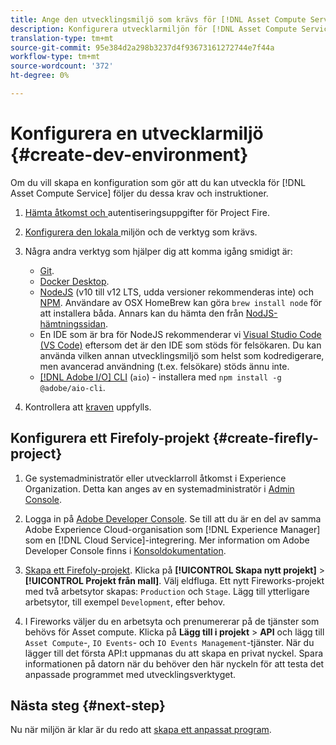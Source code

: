 ```yaml
---
title: Ange den utvecklingsmiljö som krävs för [!DNL Asset Compute Service]
description: Konfigurera utvecklarmiljön för [!DNL Asset Compute Service] att börja skapa och testa anpassad kod.
translation-type: tm+mt
source-git-commit: 95e384d2a298b3237d4f93673161272744e7f44a
workflow-type: tm+mt
source-wordcount: '372'
ht-degree: 0%

---
```



# Konfigurera en utvecklarmiljö {#create-dev-environment}

Om du vill skapa en konfiguration som gör att du kan utveckla för [!DNL Asset Compute Service] följer du dessa krav och instruktioner.

1. [Hämta åtkomst och ](https://github.com/AdobeDocs/project-firefly/blob/master/getting_started/setup.md#acquire-access-and-credentials) autentiseringsuppgifter för Project Fire.

1. [Konfigurera den lokala ](https://github.com/AdobeDocs/project-firefly/blob/master/getting_started/setup.md#local-environment-set-up) miljön och de verktyg som krävs.

1. Några andra verktyg som hjälper dig att komma igång smidigt är:

   * [Git](https://git-scm.com/).
   * [Docker Desktop](https://www.docker.com/get-started).
   * [NodeJS](https://nodejs.org) (v10 till v12 LTS, udda versioner rekommenderas inte) och  [NPM](https://www.npmjs.com). Användare av OSX HomeBrew kan göra `brew install node` för att installera båda. Annars kan du hämta den från [NodJS-hämtningssidan](https://nodejs.org/en/).
   * En IDE som är bra för NodeJS rekommenderar vi [Visual Studio Code (VS Code)](https://code.visualstudio.com) eftersom det är den IDE som stöds för felsökaren. Du kan använda vilken annan utvecklingsmiljö som helst som kodredigerare, men avancerad användning (t.ex. felsökare) stöds ännu inte.
   * [[!DNL Adobe I/O] CLI](https://github.com/adobe/aio-cli) (`aio`) - installera med  `npm install -g @adobe/aio-cli`.

1. Kontrollera att [kraven](/help/understand-extensibility.md#prerequisites-and-provisioning) uppfylls.

## Konfigurera ett Firefoly-projekt {#create-firefly-project}

1. Ge systemadministratör eller utvecklarroll åtkomst i Experience Organization. Detta kan anges av en systemadministratör i [Admin Console](https://adminconsole.adobe.com/overview).

1. Logga in på [Adobe Developer Console](https://console.adobe.io/). Se till att du är en del av samma Adobe Experience Cloud-organisation som [!DNL Experience Manager] som en [!DNL Cloud Service]-integrering. Mer information om Adobe Developer Console finns i [Konsoldokumentation](https://www.adobe.io/apis/experienceplatform/console/docs.html).

1. [Skapa ett Firefoly-projekt](https://www.adobe.io/apis/experienceplatform/project-firefly/docs.html#!AdobeDocs/project-firefly/master/getting_started/first_app.md). Klicka på **[!UICONTROL Skapa nytt projekt]** > **[!UICONTROL Projekt från mall]**. Välj eldfluga. Ett nytt Fireworks-projekt med två arbetsytor skapas: `Production` och `Stage`. Lägg till ytterligare arbetsytor, till exempel `Development`, efter behov.

1. I Fireworks väljer du en arbetsyta och prenumererar på de tjänster som behövs för Asset compute. Klicka på **Lägg till i projekt** > **API** och lägg till `Asset Compute`-, `IO Events`- och `IO Events Management`-tjänster. När du lägger till det första API:t uppmanas du att skapa en privat nyckel. Spara informationen på datorn när du behöver den här nyckeln för att testa det anpassade programmet med utvecklingsverktyget.

## Nästa steg {#next-step}

Nu när miljön är klar är du redo att [skapa ett anpassat program](develop-custom-application.md).

<!-- TBD items for later:
 
* Any steps in the beginning that lead to gotchas later should be called out for caution? For example,
  * don't change some defaults initially
  * know risks when deviating from standard path
  * naming conventions to follow
  * Retrieve and format credentials (YAML file details)
-->
